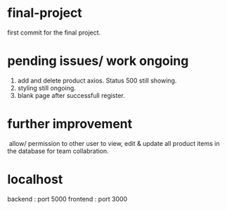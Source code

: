 ﻿# final-project
first commit for the final project.

# pending issues/ work ongoing
1. add and delete product axios. Status 500 still showing.
2. styling still ongoing.
3. blank page after successfull register.

# further improvement 
﻿ allow/ permission to other user to view, edit & update all product items in the database for team collabration.
  
# localhost
backend : port 5000
frontend : port 3000
